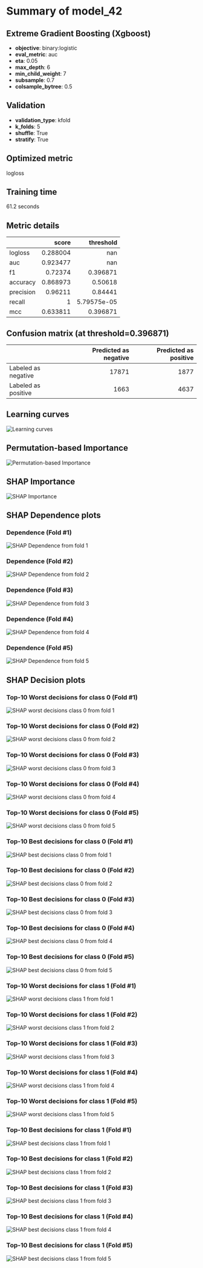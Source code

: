 # Summary of model_42

## Extreme Gradient Boosting (Xgboost)
- **objective**: binary:logistic
- **eval_metric**: auc
- **eta**: 0.05
- **max_depth**: 6
- **min_child_weight**: 7
- **subsample**: 0.7
- **colsample_bytree**: 0.5

## Validation
 - **validation_type**: kfold
 - **k_folds**: 5
 - **shuffle**: True
 - **stratify**: True

## Optimized metric
logloss

## Training time

61.2 seconds

## Metric details
|           |    score |     threshold |
|:----------|---------:|--------------:|
| logloss   | 0.288004 | nan           |
| auc       | 0.923477 | nan           |
| f1        | 0.72374  |   0.396871    |
| accuracy  | 0.868973 |   0.50618     |
| precision | 0.96211  |   0.84441     |
| recall    | 1        |   5.79575e-05 |
| mcc       | 0.633811 |   0.396871    |


## Confusion matrix (at threshold=0.396871)
|                     |   Predicted as negative |   Predicted as positive |
|:--------------------|------------------------:|------------------------:|
| Labeled as negative |                   17871 |                    1877 |
| Labeled as positive |                    1663 |                    4637 |

## Learning curves
![Learning curves](learning_curves.png)

## Permutation-based Importance
![Permutation-based Importance](permutation_importance.png)

## SHAP Importance
![SHAP Importance](shap_importance.png)

## SHAP Dependence plots

### Dependence (Fold #1)
![SHAP Dependence from fold 1](learner_1_shap_dependence.png)
### Dependence (Fold #2)
![SHAP Dependence from fold 2](learner_2_shap_dependence.png)
### Dependence (Fold #3)
![SHAP Dependence from fold 3](learner_3_shap_dependence.png)
### Dependence (Fold #4)
![SHAP Dependence from fold 4](learner_4_shap_dependence.png)
### Dependence (Fold #5)
![SHAP Dependence from fold 5](learner_5_shap_dependence.png)

## SHAP Decision plots

### Top-10 Worst decisions for class 0 (Fold #1)
![SHAP worst decisions class 0 from fold 1](learner_1_shap_class_0_worst_decisions.png)
### Top-10 Worst decisions for class 0 (Fold #2)
![SHAP worst decisions class 0 from fold 2](learner_2_shap_class_0_worst_decisions.png)
### Top-10 Worst decisions for class 0 (Fold #3)
![SHAP worst decisions class 0 from fold 3](learner_3_shap_class_0_worst_decisions.png)
### Top-10 Worst decisions for class 0 (Fold #4)
![SHAP worst decisions class 0 from fold 4](learner_4_shap_class_0_worst_decisions.png)
### Top-10 Worst decisions for class 0 (Fold #5)
![SHAP worst decisions class 0 from fold 5](learner_5_shap_class_0_worst_decisions.png)
### Top-10 Best decisions for class 0 (Fold #1)
![SHAP best decisions class 0 from fold 1](learner_1_shap_class_0_best_decisions.png)
### Top-10 Best decisions for class 0 (Fold #2)
![SHAP best decisions class 0 from fold 2](learner_2_shap_class_0_best_decisions.png)
### Top-10 Best decisions for class 0 (Fold #3)
![SHAP best decisions class 0 from fold 3](learner_3_shap_class_0_best_decisions.png)
### Top-10 Best decisions for class 0 (Fold #4)
![SHAP best decisions class 0 from fold 4](learner_4_shap_class_0_best_decisions.png)
### Top-10 Best decisions for class 0 (Fold #5)
![SHAP best decisions class 0 from fold 5](learner_5_shap_class_0_best_decisions.png)
### Top-10 Worst decisions for class 1 (Fold #1)
![SHAP worst decisions class 1 from fold 1](learner_1_shap_class_1_worst_decisions.png)
### Top-10 Worst decisions for class 1 (Fold #2)
![SHAP worst decisions class 1 from fold 2](learner_2_shap_class_1_worst_decisions.png)
### Top-10 Worst decisions for class 1 (Fold #3)
![SHAP worst decisions class 1 from fold 3](learner_3_shap_class_1_worst_decisions.png)
### Top-10 Worst decisions for class 1 (Fold #4)
![SHAP worst decisions class 1 from fold 4](learner_4_shap_class_1_worst_decisions.png)
### Top-10 Worst decisions for class 1 (Fold #5)
![SHAP worst decisions class 1 from fold 5](learner_5_shap_class_1_worst_decisions.png)
### Top-10 Best decisions for class 1 (Fold #1)
![SHAP best decisions class 1 from fold 1](learner_1_shap_class_1_best_decisions.png)
### Top-10 Best decisions for class 1 (Fold #2)
![SHAP best decisions class 1 from fold 2](learner_2_shap_class_1_best_decisions.png)
### Top-10 Best decisions for class 1 (Fold #3)
![SHAP best decisions class 1 from fold 3](learner_3_shap_class_1_best_decisions.png)
### Top-10 Best decisions for class 1 (Fold #4)
![SHAP best decisions class 1 from fold 4](learner_4_shap_class_1_best_decisions.png)
### Top-10 Best decisions for class 1 (Fold #5)
![SHAP best decisions class 1 from fold 5](learner_5_shap_class_1_best_decisions.png)